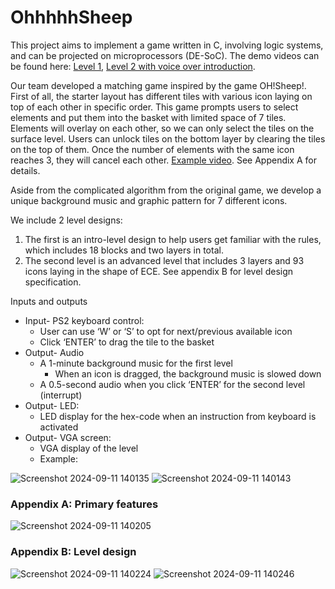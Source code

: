 # OhhhhhSheep

This project aims to implement a game written in C, involving logic systems, and can be projected on microprocessors (DE-SoC). The demo videos can be found here: [Level 1](https://youtu.be/LwCiuuQ9pLg?si=qxeocj9aRXqseNop), [Level 2 with voice over introduction](https://youtu.be/n2Uc37eJrPM?feature=shared).

Our team developed a matching game inspired by the game OH!Sheep!. First of all, the starter layout has different tiles with various icon laying on top of each other in specific order. This game prompts users to select elements and put them into the basket with limited space of 7 tiles. Elements will overlay on each other, so we can only select the tiles on the surface level. Users can unlock tiles on the bottom layer by clearing the tiles on the top of them. Once the number of elements with the same icon reaches 3, they will cancel each other. [Example video](https://www.youtube.com/watch?v=lQOBAuz5b60). See Appendix A for details.

Aside from the complicated algorithm from the original game, we develop a unique background music and graphic pattern for 7 different icons.

We include 2 level designs:
1. The first is an intro-level design to help users get familiar with the rules, which includes 18 blocks and two layers in total. 
2. The second level is an advanced level that includes 3 layers and 93 icons laying in the shape of ECE. See appendix B for level design specification. 

Inputs and outputs
* Input- PS2 keyboard control:
  * User can use ‘W’ or ‘S’ to opt for next/previous available icon
  * Click ‘ENTER’ to drag the tile to the basket
* Output- Audio
  * A 1-minute background music for the first level
    * When an icon is dragged, the background music is slowed down
  * A 0.5-second audio when you click ‘ENTER’ for the second level (interrupt)
* Output- LED:
  * LED display for the hex-code when an instruction from keyboard is activated
* Output- VGA screen:
  * VGA display of the level
  * Example:
 
![Screenshot 2024-09-11 140135](https://github.com/user-attachments/assets/518f0f9f-3630-4c70-8993-7cc777d13785)
![Screenshot 2024-09-11 140143](https://github.com/user-attachments/assets/2074cbc5-0035-4a94-babb-b836707ad561)

### Appendix A: Primary features
![Screenshot 2024-09-11 140205](https://github.com/user-attachments/assets/f5518608-c736-4a30-8cfd-67d656079a1a)


### Appendix B: Level design
![Screenshot 2024-09-11 140224](https://github.com/user-attachments/assets/5939c145-4f5f-455d-9315-5f50e056a3a9)
![Screenshot 2024-09-11 140246](https://github.com/user-attachments/assets/9c1fa36c-2f11-45ff-8bb0-21e2d94b4f27)




